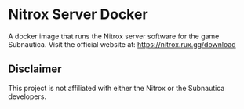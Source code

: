 # Nitrox Server Docker

A docker image that runs the Nitrox server software for the game Subnautica.
Visit the official website at: https://nitrox.rux.gg/download

## Disclaimer

This project is not affiliated with either the Nitrox or the Subnautica developers.
